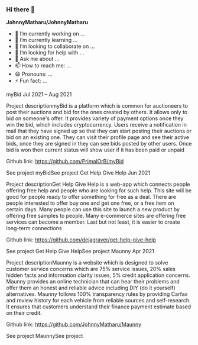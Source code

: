 ### Hi there 👋


**JohnnyMatharu/JohnnyMatharu** 

- 🔭 I’m currently working on ...
- 🌱 I’m currently learning ...
- 👯 I’m looking to collaborate on ...
- 🤔 I’m looking for help with ...
- 💬 Ask me about ...
- 📫 How to reach me: ...
- 😄 Pronouns: ...
- ⚡ Fun fact: ...

myBid
Jul 2021 – Aug 2021

Project descriptionmyBid is a platform which is common for auctioneers to post their auctions and bid for the ones created by others. It allows only to bid on someone's offer. It provides variety of payment options once they win the bid, which includes cryptocurrency. Users receive a notification in mail that they have signed up so that they can start posting their auctions or bid on an existing one. They can visit their profile page and see their active bids, once they are signed in they can see bids posted by other users. Once bid is won then current status will show user if it has been paid or unpaid

Github link: https://github.com/PrimalOrB/myBid

See project myBidSee project
Get Help Give Help
Jun 2021

Project descriptionGet Help Give Help is a web-app which connects people offering free help and people who are looking for such help. This site will be good for people ready to offer something for free as a deal. There are people interested to offer buy one and get one free, or a free item on certain days. Many people can use this site to launch a new product by offering free samples to people. Many e-commerce sites are offering free services can become a member. Last but not least, it is easier to create long-term connections

Github link: https://github.com/dejagraver/get-help-give-help

See project Get Help Give HelpSee project
Maunny
Apr 2021

Project descriptionMaunny is a website which is designed to solve customer service concerns which are 75% service issues, 20% sales hidden facts and information clarity issues, 5% credit application concerns. Maunny provides an online technician that can hear their problems and offer them an honest and reliable advice including DIY (do it yourself) alternatives. Maunny follows 100% transparency rules by providing Carfax and review history for each vehicle from reliable sources and self-research. It ensures that customers understand their finance payment estimate based on their credit.

Github link: https://github.com/JohnnyMatharu/Maunny

See project MaunnySee project

<!--

https://imdhruv99.medium.com/making-github-overview-page-interesting-with-new-readme-feature-5ffa768a73e5

-->
